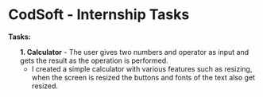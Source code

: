 <!DOCTYPE html>
<html lang="en">
<head>
  <meta charset="UTF-8">
  <meta name="viewport" content="width=device-width, initial-scale=1.0">
</head>
<body>

<div class="task-container">
  <h1 class="task-heading">CodSoft - Internship Tasks</h1>
  <div class="task-description">
    <p><b>Tasks:</b></p>
    <ul class="task-list">
      <li class="task-item">
        <b>1. Calculator</b> - The user gives two numbers and operator as input and gets the result as the operation is performed.
        <ul>
          <li>I created a simple calculator with various features such as resizing, when the screen is resized the buttons and fonts of the text also get resized.</li>
        </ul>
      </li>
    </ul>
  </div>
</div>

</body>
</html>
